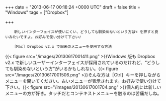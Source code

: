 
+++
date = "2013-06-17 00:18:24 +0000 UTC"
draft = false
title = "Windows"
tags = ["Dropbox"]

+++
>
        新しいインターフェイスが使いにくい、どうしても馴染めないという方は⌥ を押すと良いみたいですよ。お好みで使い分けて下さい♪

        [Mac] Dropbox v2.x で旧来のメニューを使用する方法
    
{{< figure src="/images/20130617001411.png"  >}}Windows 版も Dropbox v2.x で新しいユーザーインターフェイスが採用されているのだけれど、“どうしても馴染めないという方”がいるかもしれない。{{< figure src="/images/20130617001506.png"  >}}そんな方は［Ctrl］キーを押しながらメニューを開いてください。古いメニューが表示されます。お好みで使い分けて下さい。{{< figure src="/images/20130617001704.png"  >}}個人的には新しいメニューの方が好き。タッチだとコンテキストメニューを触るのは苦痛だしね。



